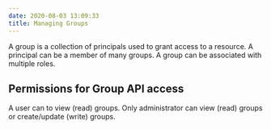```yaml
---
date: 2020-08-03 13:09:33
title: Managing Groups
---
```

<div id="managing-groups" class="section">


A group is a collection of principals used to grant access to a
resource. A principal can be a member of many groups. A group can be
associated with multiple roles.

<div id="permissions-for-group-api-access" class="section">

## Permissions for Group API access

A user can to view (read) groups. Only administrator can view (read)
groups or create/update (write) groups.

</div>

</div>